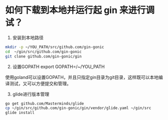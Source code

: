 # 如何下载到本地并运行起 gin 来进行调试？

1. 安装到本地路径
```bash
mkdir -p ~/YOU_PATH/src/github.com/gin-gonic
cd  ~/gin/src/github.com/gin-gonic
git clone github.com/gin-gonic/gin
```

2. 设置GOPATH
export GOPATH=/~/YOU_PATH

使用goland可以设置GOPATH，并且只指定gin目录为git目录，这样既可以本地编译测试，又可以方便提交和管理。

3. glide进行版本管理
```bash
go get github.com/Masterminds/glide
cp ~/gin/src/github.com/gin-gonic/gin/vendor/glide.yaml ~/gin/src
glide install
```
